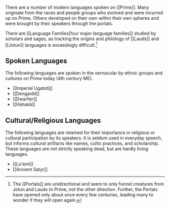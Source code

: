 There are a number of modern languages spoken on [[Prime]]. Many originate from the races and people groups who evolved and were incurred up on Prime. Others developed on their own within their own spheres and were brought by their speakers through the portals.

There are [[Language Families|four major language families]] studied by scholars and sages, as tracking the origins and philology of [[Lauds]] and [[Jotun]] languages is exceedingly difficult.[^1]

## Spoken Languages
The following languages are spoken in the vernacular by ethnic groups and cultures on Prime today (4th century ME). 

- [[Imperial Ugatoti]]
- [[Dengaidd]]
- [[Dwarfen]]
- [[Hahakâ]]

## Cultural/Religious Languages
The following languages are retained for their importance in religious or cultural participation by its speakers. It is seldom used in everyday speech, but informs cultural artifacts like names, cultic practices, and scholarship. These languages are not strictly speaking dead, but are hardly living languages.

- [[Lu'emi]]
- [[Ancient Satyr]]

[^1]: The [[Portals]] are unidirectional and seem to only funnel creatures from Jotun and Lauds *to* Prime, not the other direction. Further, the Portals have opened only about once every few centuries, leading many to wonder if they will open again.